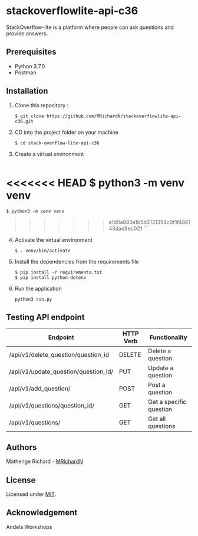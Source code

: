 # stackoverflowlite-api-c36
StackOverflow-lite is a platform where people can ask questions and provide answers.

## Prerequisites
- Python 3.7.0 
- Postman


## Installation
1. Clone this repository :

	```
    $ git clone https://github.com/MRichardN/stackoverflowlite-api-c36.git
    ```

2. CD into the project folder on your machine

	```
    $ cd stack-overflow-lite-api-c36
    ```

3. Create a virtual environment

	```
<<<<<<< HEAD
    $ python3 -m venv venv
=======
	$ python3 -m venv venv
>>>>>>> a1d0a883a1b5d2131354c0f1f486143dad8ec021
    ```

4. Activate the virtual environment

	```
    $ . venv/bin/activate
    ```

5. Install the dependencies from the requirements file

	```
    $ pip install -r requirements.txt
    $ pip install python-dotenv
    ```

6. Run the application

    ```
    python3 run.py
    ```

## Testing API endpoint

| Endpoint                             | HTTP Verb   | Functionality           |
| ------------------------------------ | ----------- | ----------------------- |
| /api/v1/delete_question/question_id  | DELETE      | Delete a question       |
| /api/v1/update_question/question_id/ | PUT         | Update a question       |       
| /api/v1/add_question/                | POST        | Post a question         |
| /api/v1/questions/question_id/       | GET         | Get a specific question |
| /api/v1/questions/                   | GET         | Get all questions       |


## Authors
Mathenge Richard - [MRichardN](https://github.com/MRichardN)

## License
Licensed under [MIT](https://github.com/MRichardN/stackoverflowlite-api-c36/blob/master/LICENSE).

## Acknowledgement
Andela Workshops
